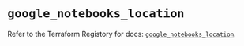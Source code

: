 # `google_notebooks_location`

Refer to the Terraform Registory for docs: [`google_notebooks_location`](https://registry.terraform.io/providers/hashicorp/google-beta/5.21.0/docs/resources/google_notebooks_location).
